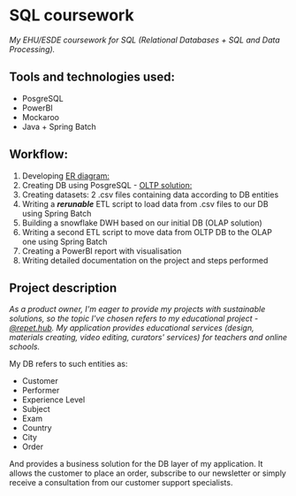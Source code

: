# SQL coursework
_My EHU/ESDE coursework for SQL (Relational Databases + SQL and Data Processing)._

## **Tools and technologies used**:
- PosgreSQL
- PowerBI
- Mockaroo
- Java + Spring Batch

## **Workflow**:
1) Developing [ER diagram:]([https://github.com/vekaonelove/SQL_coursework/blob/main/ER%20diagram](https://github.com/vekaonelove/SQL_coursework/blob/main/ER%20diagram.jpg))
2) Creating DB using PosgreSQL - [OLTP solution:](https://github.com/vekaonelove/SQL_coursework/blob/main/OLTP%20solution)
3) Creating datasets: 2 .csv files containing data according to DB entities
4) Writing a _**rerunable**_ ETL script to load data from .csv files to our DB using Spring Batch
5) Building a snowflake DWH based on our initial DB (OLAP solution)
6) Writing a second ETL script to move data from OLTP DB to the OLAP one using Spring Batch
7) Creating a PowerBI report with visualisation
8) Writing detailed documentation on the project and steps performed

## **Project description**
_As a product owner, I'm eager to provide my projects with sustainable solutions, so the topic I've chosen refers to my educational project - [@repet.hub](https://apple-booklet-260.notion.site/repet-hub-677bfcdbbe8e43c58f4860865c497915).
My application provides educational services (design, materials creating, video editing, curators' services) for teachers and online schools._

My DB refers to such entities as: 
- Customer
- Performer
- Experience Level
- Subject
- Exam
- Country
- City
- Order

And provides a business solution for the DB layer of my application.
It allows the customer to place an order, subscribe to our newsletter or simply receive a consultation from our customer support specialists.
